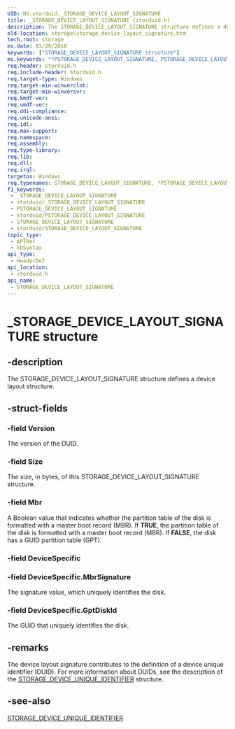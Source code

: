 ```yaml
---
UID: NS:storduid._STORAGE_DEVICE_LAYOUT_SIGNATURE
title: _STORAGE_DEVICE_LAYOUT_SIGNATURE (storduid.h)
description: The STORAGE_DEVICE_LAYOUT_SIGNATURE structure defines a device layout structure.
old-location: storage\storage_device_layout_signature.htm
tech.root: storage
ms.date: 03/29/2018
keywords: ["STORAGE_DEVICE_LAYOUT_SIGNATURE structure"]
ms.keywords: "*PSTORAGE_DEVICE_LAYOUT_SIGNATURE, PSTORAGE_DEVICE_LAYOUT_SIGNATURE, PSTORAGE_DEVICE_LAYOUT_SIGNATURE structure pointer [Storage Devices], STORAGE_DEVICE_LAYOUT_SIGNATURE, STORAGE_DEVICE_LAYOUT_SIGNATURE structure [Storage Devices], _STORAGE_DEVICE_LAYOUT_SIGNATURE, storage.storage_device_layout_signature, storduid/PSTORAGE_DEVICE_LAYOUT_SIGNATURE, storduid/STORAGE_DEVICE_LAYOUT_SIGNATURE, structs-general_0392587a-aab6-4f49-bb7e-3ebf8acc87bb.xml"
req.header: storduid.h
req.include-header: Storduid.h
req.target-type: Windows
req.target-min-winverclnt: 
req.target-min-winversvr: 
req.kmdf-ver: 
req.umdf-ver: 
req.ddi-compliance: 
req.unicode-ansi: 
req.idl: 
req.max-support: 
req.namespace: 
req.assembly: 
req.type-library: 
req.lib: 
req.dll: 
req.irql: 
targetos: Windows
req.typenames: STORAGE_DEVICE_LAYOUT_SIGNATURE, *PSTORAGE_DEVICE_LAYOUT_SIGNATURE
f1_keywords:
 - _STORAGE_DEVICE_LAYOUT_SIGNATURE
 - storduid/_STORAGE_DEVICE_LAYOUT_SIGNATURE
 - PSTORAGE_DEVICE_LAYOUT_SIGNATURE
 - storduid/PSTORAGE_DEVICE_LAYOUT_SIGNATURE
 - STORAGE_DEVICE_LAYOUT_SIGNATURE
 - storduid/STORAGE_DEVICE_LAYOUT_SIGNATURE
topic_type:
 - APIRef
 - kbSyntax
api_type:
 - HeaderDef
api_location:
 - storduid.h
api_name:
 - STORAGE_DEVICE_LAYOUT_SIGNATURE
---
```


# _STORAGE_DEVICE_LAYOUT_SIGNATURE structure


## -description

The STORAGE_DEVICE_LAYOUT_SIGNATURE structure defines a device layout structure.

## -struct-fields

### -field Version

The version of the DUID.

### -field Size

The size, in bytes, of this STORAGE_DEVICE_LAYOUT_SIGNATURE structure.

### -field Mbr

A Boolean value that indicates whether the partition table of the disk is formatted with a master boot record (MBR). If <b>TRUE</b>, the partition table of the disk is formatted with a master boot record (MBR). If <b>FALSE</b>, the disk has a GUID partition table (GPT).

### -field DeviceSpecific

### -field DeviceSpecific.MbrSignature

The signature value, which uniquely identifies the disk.

### -field DeviceSpecific.GptDiskId

The GUID that uniquely identifies the disk.

## -remarks

The device layout signature contributes to the definition of a device unique identifier (DUID). For more information about DUIDs, see the description of the <a href="/windows-hardware/drivers/ddi/storduid/ns-storduid-_storage_device_unique_identifier">STORAGE_DEVICE_UNIQUE_IDENTIFIER</a> structure.

## -see-also

<a href="/windows-hardware/drivers/ddi/storduid/ns-storduid-_storage_device_unique_identifier">STORAGE_DEVICE_UNIQUE_IDENTIFIER</a>
